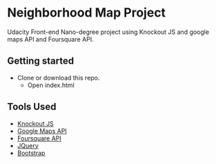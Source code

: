 # Neighborhood Map Project

Udacity Front-end Nano-degree project using Knockout JS and google maps API and Foursquare API.

## Getting started
- Clone or download this repo.
  - Open index.html
  
## Tools Used
- [Knockout JS](http://knockoutjs.com/)
- [Google Maps API](https://developers.google.com/maps/)
- [Foursquare API](https://developer.foursquare.com/)
- [JQuery](https://jquery.com/)
- [Bootstrap](https://getbootstrap.com/)

